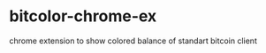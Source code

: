 bitcolor-chrome-ex
==================

chrome extension to show colored balance of standart bitcoin client